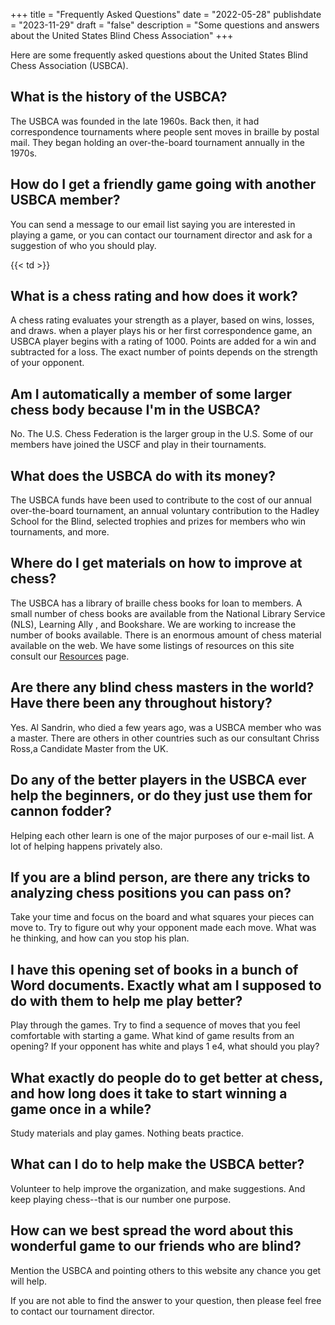 +++
title = "Frequently Asked Questions"
date = "2022-05-28"
publishdate = "2023-11-29"
draft = "false"
description = "Some questions and answers about the United States Blind Chess Association"
+++

Here are some frequently asked questions about the United States Blind
Chess Association (USBCA).

## What is the history of the USBCA?

The USBCA was founded in the late 1960s. Back then, it had
correspondence tournaments where people sent moves in braille by postal
mail. They began holding an over-the-board tournament annually in the
1970s.

## How do I get a friendly game going with another USBCA member?

You can send a message to our email list saying you are interested in
playing a game, or you can contact our tournament director and ask for a
suggestion of who you should play.

{{< td >}}

## What is a chess rating and how does it work?

A chess rating evaluates your strength as a player, based on wins,
losses, and draws. when a player plays his or her first correspondence
game, an USBCA player begins with a rating of 1000. Points are added for
a win and subtracted for a loss. The exact number of points depends on
the strength of your opponent.

## Am I automatically a member of some larger chess body because I\'m in the USBCA?

No. The U.S. Chess Federation is the larger group in the U.S. Some of
our members have joined the USCF and play in their tournaments.

## What does the USBCA do with its money?

The USBCA funds have been used to contribute to the cost of our annual
over-the-board tournament, an annual voluntary contribution to the
Hadley School for the Blind, selected trophies and prizes for members
who win tournaments, and more.

## Where do I get materials on how to improve at chess?

The USBCA has a library of braille chess books for loan to members. A
small number of chess books are available from the National Library
Service (NLS), Learning Ally , and Bookshare. We
are working to increase the number of books available. There is an
enormous amount of chess material available on the web. We have some listings of resources on this site consult our [Resources](resources/) page.

## Are there any blind chess masters in the world? Have there been any throughout history?

Yes. Al Sandrin, who died a few years ago, was a USBCA member who was
a master. There are others in other countries such as our consultant
Chriss Ross,a Candidate Master  from the UK.

## Do any of the better players in the USBCA ever help the beginners, or do they just use them for cannon fodder?

Helping each other learn is one of the major purposes of our e-mail
list. A lot of helping happens privately also.

## If you are a blind person, are there any tricks to analyzing chess positions you can pass on?

Take your time and focus on the board and what squares your pieces can
move to. Try to figure out why your opponent made each move. What was he
thinking, and how can you stop his plan.

## I have this opening set of books in a bunch of Word documents. Exactly what am I supposed to do with them to help me play better?

Play through the games. Try to find a sequence of moves that you feel
comfortable with starting a game. What kind of game results from an
opening? If your opponent has white and plays 1 e4, what should you
play?

## What exactly do people do to get better at chess, and how long does it take to start winning a game once in a while?

Study materials and play games. Nothing beats practice.

## What can I do to help make the USBCA better?

Volunteer to help improve the organization, and make suggestions. And
keep playing chess--that is our number one purpose.

## How can we best spread the word about this wonderful game to our friends who are blind?

Mention the USBCA and pointing others to this website any chance you
get will help.

If you are not able to find the answer to your question, then please
feel free to contact our tournament director.
